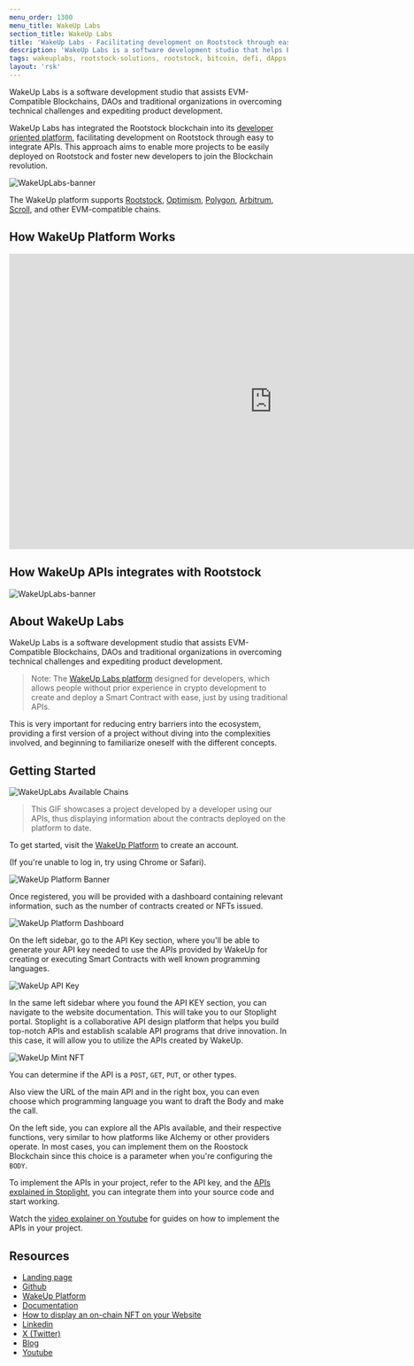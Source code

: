 ```yaml
---
menu_order: 1300
menu_title: WakeUp Labs
section_title: WakeUp Labs
title: 'WakeUp Labs - Facilitating development on Rootstock through easy to integrate APIs'
description: 'WakeUp Labs is a software development studio that helps EVM-Compatible Blockchains, DAOs and traditional organizations to solve technical challenges and bring products to life faster. '
tags: wakeuplabs, rootstock-solutions, rootstock, bitcoin, defi, dApps, blockchain, node, smart-contracts
layout: 'rsk'
---
```


WakeUp Labs is a software development studio that assists EVM-Compatible Blockchains, DAOs and traditional organizations in overcoming technical challenges and expediting product development. 

WakeUp Labs has integrated the Rootstock blockchain into its [developer oriented platform](https://platform.wakeuplabs.io/), facilitating development on Rootstock through easy to integrate APIs. This approach aims to enable more projects to be easily deployed on Rootstock and foster new developers to join the Blockchain revolution.

![WakeUpLabs-banner](/assets/img/solutions/wakeuplabs/wakeuplabs-banner.png)

The WakeUp platform supports [Rootstock](https://rootstock.io/), [Optimism](https://www.optimism.io/), [Polygon](https://polygon.technology/), [Arbitrum](https://arbitrum.io/), [Scroll](https://scroll.io/), and other EVM-compatible chains.

 ## How WakeUp Platform Works

<div class="video-container">
  <iframe width="949" height="534" src="https://youtube.com/embed/iphvIjk8MXM" frameborder="0" allow="accelerometer; autoplay; encrypted-media; gyroscope; picture-in-picture" allowfullscreen></iframe>
</div>

## How WakeUp APIs integrates with Rootstock

![WakeUpLabs-banner](/assets/img/solutions/wakeuplabs/Diagram-WakeUp-RSK.png)

## About WakeUp Labs

WakeUp Labs is a software development studio that assists EVM-Compatible Blockchains, DAOs and traditional organizations in overcoming technical challenges and expediting product development. 

> Note: The [WakeUp Labs platform](https://platform.wakeuplabs.io/) designed for developers, which allows people without prior experience in crypto development to create and deploy a Smart Contract with ease, just by using traditional APIs.

This is very important for reducing entry barriers into the ecosystem, providing a first version of a project without diving into the complexities involved, and beginning to familiarize oneself with the different concepts.

## Getting Started

![WakeUpLabs Available Chains](/assets/img/solutions/wakeuplabs/wakeuplabs-available-chains.gif)

> This GIF showcases a project developed by a developer using our APIs, thus displaying information about the contracts deployed on the platform to date. 

To get started, visit the [WakeUp Platform](https://platform.wakeuplabs.io) to create an account.

(If you're unable to log in, try using Chrome or Safari).

![WakeUp Platform Banner](/assets/img/solutions/wakeuplabs/wake-up-platform-banner.png)

Once registered, you will be provided with a dashboard containing relevant information, such as the number of contracts created or NFTs issued.

![WakeUp Platform Dashboard](/assets/img/solutions/wakeuplabs/wakeup-dashboard.png)

On the left sidebar, go to the API Key section, where you'll be able to generate your API key needed to use the APIs provided by WakeUp for creating or executing Smart Contracts with well known programming languages.

![WakeUp API Key](/assets/img/solutions/wakeuplabs/wakeup-api-key.png)

In the same left sidebar where you found the API KEY section, you can navigate to the website documentation. This will take you to our Stoplight portal. Stoplight is a collaborative API design platform that helps you build top-notch APIs and establish scalable API programs that drive innovation. In this case, it will allow you to utilize the APIs created by WakeUp.

![WakeUp Mint NFT](/assets/img/solutions/wakeuplabs/wake-mint-an-nft.png)

You can determine if the API is a `POST`, `GET`, `PUT`, or other types.

Also view the URL of the main API and in the right box, you can even choose which programming language you want to draft the Body and make the call.

On the left side, you can explore all the APIs available, and their respective functions, very similar to how platforms like Alchemy or other providers operate. In most cases, you can implement them on the Roostock Blockchain since this choice is a parameter when you're configuring the `BODY`.

To implement the APIs in your project, refer to the API key, and the [APIs explained in Stoplight](https://wakeuplabs.stoplight.io/docs/stoplight-platform/qpdwk4zfql28w-how-to-mint-an-nft-step-by-step), you can integrate them into your source code and start working. 

Watch the [video explainer on Youtube](https://youtube.com/playlist?list=PL5LoUunXvIgINaVr9iAVF95riQJ--JWa-&si=sNnxjpJhB_hOtXVB) for guides on how to implement the APIs in your project.

## Resources
- [Landing page](http://www.wakeuplabs.io/)
- [Github](https://github.com/wakeuplabs/)
- [WakeUp Platform](https://platform.wakeuplabs.io/)
- [Documentation](https://wakeuplabs.stoplight.io/docs/stoplight-platform/qpdwk4zfql28w-how-to-mint-an-nft-step-by-step)
- [How to display an on-chain NFT on your Website](https://youtu.be/0Ij5PVA5P2I?si=q-Qsmvhg46sudCy0) 
- [Linkedin](https://www.linkedin.com/company/wake-up-labs)
- [X (Twitter)](https://twitter.com/wakeuplabs)
- [Blog](https://www.wakeuplabs.io/blog)
- [Youtube](https://www.youtube.com/@wakeuplabs/)
